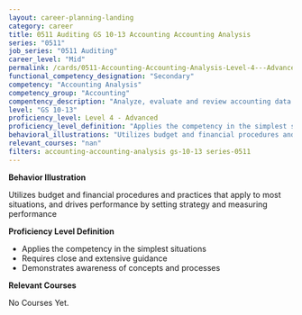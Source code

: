 ```yaml
---
layout: career-planning-landing
category: career
title: 0511 Auditing GS 10-13 Accounting Accounting Analysis
series: "0511"
job_series: "0511 Auditing"
career_level: "Mid"
permalink: /cards/0511-Accounting-Accounting-Analysis-Level-4---Advanced/
functional_competency_designation: "Secondary"
competency: "Accounting Analysis"
competency_group: "Accounting"
compentency_description: "Analyze, evaluate and review accounting data and reports using business tools and applications, and performance metrics to provide recommendations"
level: "GS 10-13"
proficiency_level: Level 4 - Advanced
proficiency_level_definition: "Applies the competency in the simplest situations ? Requires close and extensive guidance ? Demonstrates awareness of concepts and processes"
behavioral_illustrations: "Utilizes budget and financial procedures and practices that apply to most situations, and drives performance by setting strategy and measuring performance"
relevant_courses: "nan"
filters: accounting-accounting-analysis gs-10-13 series-0511
---
```


<div id="cfo-card-content-behavioral-illustrations" class="cfo-inner-card-content">
<p><b>Behavior Illustration</b></p>
<p>Utilizes budget and financial procedures and practices that apply to most situations, and drives performance by setting strategy and measuring performance</p>
</div>

<div id="cfo-card-content-proficiency-level-definition" class="cfo-inner-card-content">
<p><b>Proficiency Level Definition</b></p>
<ul><li>Applies the competency in the simplest situations</li>
<li>Requires close and extensive guidance</li>
<li>Demonstrates awareness of concepts and processes</li>
</ul></div>

<div id="cfo-card-content-relevant-courses" class="cfo-inner-card-content">
<p><b>Relevant Courses</b></p>
<div class="cfo-courses-outer">
<div class="cfo-courses-inner">No Courses Yet.</div>
</div>
</div>
